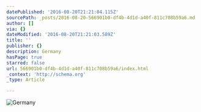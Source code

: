 ```yaml
---
datePublished: '2016-08-20T21:21:04.115Z'
sourcePath: _posts/2016-08-20-566901b0-df4b-4d1d-a40f-811c708b59a6.md
author: []
via: {}
dateModified: '2016-08-20T21:21:03.589Z'
title: ''
publisher: {}
description: Germany
hasPage: true
starred: false
url: 566901b0-df4b-4d1d-a40f-811c708b59a6/index.html
_context: 'http://schema.org'
_type: Article

---
```

![Germany](https://the-grid-user-content.s3-us-west-2.amazonaws.com/a9995c53-7855-4dd8-b3c7-8509db0a44f7.jpg)